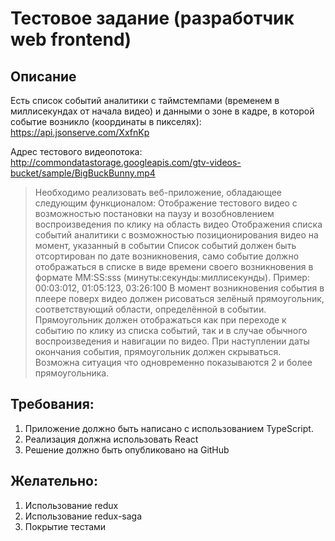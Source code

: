 # Тестовое задание (разработчик web frontend)

## Описание 
Есть список событий аналитики с таймстемпами (временем в миллисекундах от начала видео) и данными о зоне в кадре, в которой событие возникло (координаты в пикселях): https://api.jsonserve.com/XxfnKp

Адрес тестового видеопотока: http://commondatastorage.googleapis.com/gtv-videos-bucket/sample/BigBuckBunny.mp4

> Необходимо реализовать веб-приложение, обладающее следующим функционалом: Отображение тестового видео с возможностью постановки на паузу и возобновлением воспроизведения по клику на область видео
Отображения списка событий аналитики с возможностью позиционирования видео на момент, указанный в событии
Список событий должен быть отсортирован по дате возникновения, само событие должно отображаться в списке в виде времени своего возникновения в формате MM:SS:sss (минуты:секунды:миллисекунды). Пример: 00:03:012, 01:05:123, 03:26:100
В момент возникновения события в плеере поверх видео должен рисоваться зелёный прямоугольник, соответствующий области, определённой в событии. Прямоугольник должен отображаться как при переходе к событию по клику из списка событий, так и в случае обычного воспроизведения и
навигации по видео. При наступлении даты окончания события, прямоугольник должен скрываться. 
Возможна ситуация что одновременно показываются 2 и более прямоугольника.

## Требования:
1. Приложение должно быть написано с использованием TypeScript.
2. Реализация должна использовать React
3. Решение должно быть опубликовано на GitHub

## Желательно:
1. Использование redux
2. Использование redux-saga
3. Покрытие тестами
